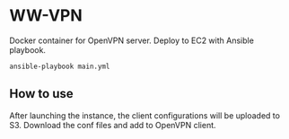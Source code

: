 # WW-VPN

Docker container for OpenVPN server.
Deploy to EC2 with Ansible playbook.

```ansible-playbook main.yml```

## How to use
After launching the instance, the client configurations will be uploaded to S3.  Download the conf files and add to OpenVPN client.
